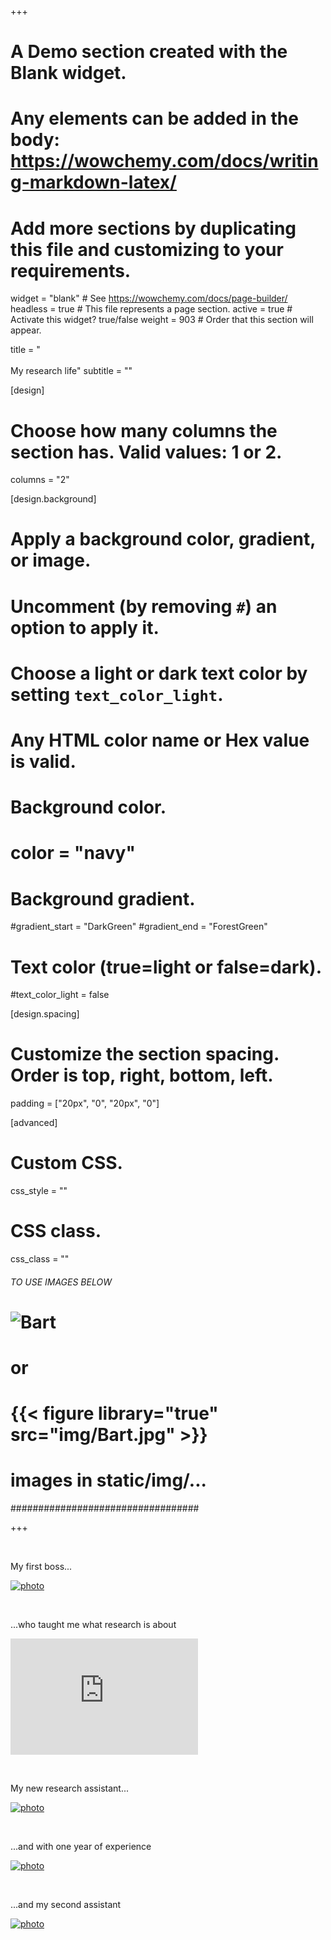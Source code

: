 +++
# A Demo section created with the Blank widget.
# Any elements can be added in the body: https://wowchemy.com/docs/writing-markdown-latex/
# Add more sections by duplicating this file and customizing to your requirements.

widget = "blank"  # See https://wowchemy.com/docs/page-builder/
headless = true  # This file represents a page section.
active = true  # Activate this widget? true/false
weight = 903  # Order that this section will appear.

title = "<br><br>My research life"
subtitle = ""

[design]
  # Choose how many columns the section has. Valid values: 1 or 2.
  columns = "2"

[design.background]
  # Apply a background color, gradient, or image.
  #   Uncomment (by removing `#`) an option to apply it.
  #   Choose a light or dark text color by setting `text_color_light`.
  #   Any HTML color name or Hex value is valid.

  # Background color.
  # color = "navy"

  # Background gradient.
  #gradient_start = "DarkGreen"
  #gradient_end = "ForestGreen"

  # Text color (true=light or false=dark).
  #text_color_light = false

[design.spacing]
  # Customize the section spacing. Order is top, right, bottom, left.
  padding = ["20px", "0", "20px", "0"]

[advanced]
 # Custom CSS.
 css_style = ""

 # CSS class.
 css_class = ""

 ###### TO USE IMAGES BELOW #######
 # ![Bart](img/Bart.jpg)
 #        or
 # {{< figure library="true" src="img/Bart.jpg" >}}
 # images in static/img/...
 ##################################

+++

&nbsp;

My first boss...

[![photo](img/wouterpic.png)](http://www.wouterdenhaan.com)

&nbsp;
&nbsp;

...who taught me what research is about  

<iframe class="video" height="186" src="http://www.youtube.com/embed/Xkgl-ZlldJI?feature=player_detailpage" frameborder="0" allowfullscreen>
		</iframe>

&nbsp;
&nbsp;

My new research assistant...

[![photo](img/assistant_small.png)](img/assistant.jpg)

&nbsp;
&nbsp;

...and with one year of experience

[![photo](img/assitant1Y_small.jpg)](img/assitant1Y.jpg)

&nbsp;
&nbsp;

...and my second assistant

[![photo](img/assistant2_small.jpg)](img/assistant22.jpg)

&nbsp;
&nbsp;

